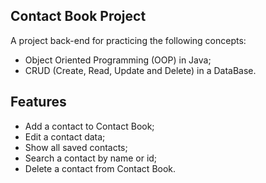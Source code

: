 ## Contact Book Project
A project back-end for practicing the following concepts: 

- Object Oriented Programming (OOP) in Java;
- CRUD (Create, Read, Update and Delete) in a DataBase.

## Features

- Add a contact to Contact Book;
- Edit a contact data;
- Show all saved contacts;
- Search a contact by name or id;
- Delete a contact from Contact Book.
